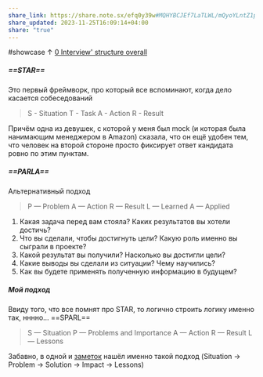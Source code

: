 ```yaml
---
share_link: https://share.note.sx/efq0y39w#MQHYBCJEf7LaTLWL/mQyoYLntZ1pb77pFSmdvlhoqSk
share_updated: 2023-11-25T16:09:14+04:00
share: "true"
---
```


#showcase 
↑ [0 Interview' structure overall](Work/2022-2023%20Job%20Adventures/Interview'%20structure/0%20Interview'%20structure%20overall.md)

##### ==STAR== 
Это первый фреймворк, про который все вспоминают, когда дело касается собеседований
>S - Situation
>T - Task
>A - Action
>R - Result

Причём одна из девушек, с которой у меня был mock (и которая была нанимающим менеджером в Amazon) сказала, что он ещё удобен тем, что человек на второй стороне просто фиксирует ответ кандидата ровно по этим пунктам.
##### ==PARLA==
Альтернативный подход 
>P — Problem
>A — Action
>R — Result
>L — Learned
>A — Applied

1) Какая задача перед вам стояла? Каких результатов вы хотели достичь? 
2) Что вы сделали, чтобы достигнуть цели? Какую роль именно вы сыграли в проекте?
3) Какой результат вы получили? Насколько вы достигли цели?
4) Какие выводы вы сделали из ситуации? Чему научились? 
5) Как вы будете применять полученную информацию в будущем?
##### Мой подход
Ввиду того, что все помнят про STAR, то логично строить логику именно так, нннно...
==SPARL== 
> S — Situation
> P — Problems and Importance
> A — Action
> R  — Result
> L — Lessons

Забавно, в одной и [заметок](https://igotanoffer.com/blogs/tech/google-behavioral-interview#method) нашёл именно такой подход (Situation → Problem → Solution → Impact → Lessons)